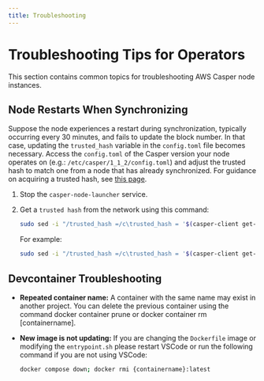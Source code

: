```yaml
---
title: Troubleshooting
---
```


# Troubleshooting Tips for Operators

This section contains common topics for troubleshooting AWS Casper node instances.

## Node Restarts When Synchronizing

Suppose the node experiences a restart during synchronization, typically occurring every 30 minutes, and fails to update the block number. In that case, updating the `trusted_hash` variable in the `config.toml` file becomes necessary. Access the `config.toml` of the Casper version your node operates on (e.g.: `/etc/casper/1_1_2/config.toml`) and adjust the trusted hash to match one from a node that has already synchronized. For guidance on acquiring a trusted hash, see [this page](../setup/install-node.md#getting-a-trusted-hash).

1. Stop the `casper-node-launcher` service.

2. Get a `trusted hash` from the network using this command:

    ```bash
    sudo sed -i "/trusted_hash =/c\trusted_hash = '$(casper-client get-block --node-address http://SYNCED_NODE_IP:7777/ -b BLOCK_NUMBER | jq -r .result.block.hash | tr -d '\n')'" /etc/casper/CASPER_VERSION/config.toml
    ```

    For example:

    ```bash
    sudo sed -i "/trusted_hash =/c\trusted_hash = '$(casper-client get-block --node-address http://3.136.227.9:7777/ -b 997478 | jq -r .result.block.hash | tr -d '\n')'" /etc/casper/1_5_2/config.toml
    ```

## Devcontainer Troubleshooting

- **Repeated container name:** A container with the same name may exist in another project. You can delete the previous container using the command docker container prune or docker container rm [containername].
- **New image is not updating:** If you are changing the `Dockerfile`
image or modifying the `entrypoint.sh` please restart VSCode or
run the following command if you are not using VSCode:

    ```bash
    docker compose down; docker rmi {containername}:latest
    ```